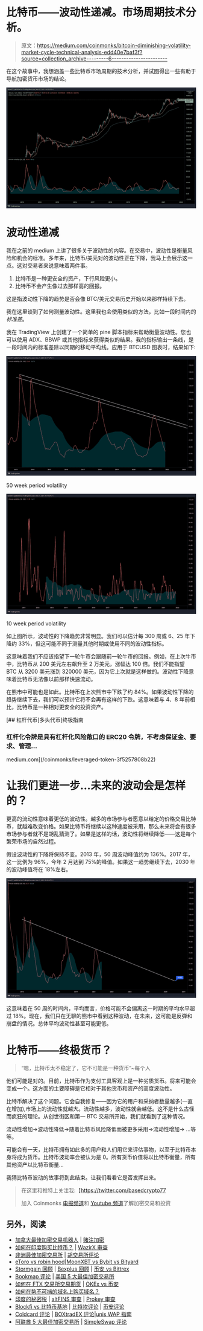 # 比特币——波动性递减。市场周期技术分析。

> 原文：<https://medium.com/coinmonks/bitcoin-diminishing-volatility-market-cycle-technical-analysis-edd40e7baf3f?source=collection_archive---------6----------------------->

在这个故事中，我想涵盖一些比特币市场周期的技术分析，并试图得出一些有助于导航加密货币市场的结论。

![](img/c5e9d45ff9a461fd90944506f2dd60b3.png)

# **波动性递减**

我在之前的 medium 上讲了很多关于波动性的内容。在交易中，波动性是衡量风险和机会的标准。多年来，比特币/美元对的波动性正在下降，我马上会展示这一点。这对交易者来说意味着两件事。

1.  比特币是一种更安全的资产，下行风险更小。
2.  比特币不会产生像过去那样高的回报。

这是指波动性下降的趋势是否会像 BTC/美元交易历史开始以来那样持续下去。

我在这里谈到了如何测量波动性。这里我也会使用类似的方法，比如一段时间内的*标准差*。

我在 TradingView 上创建了一个简单的 pine 脚本指标来帮助衡量波动性。您也可以使用 ADX、BBWP 或其他指标来获得类似的结果。我的指标输出一条线，是一段时间内的标准差除以同期的移动平均线。应用于 BTCUSD 图表时，结果如下:

![](img/1291ed93feccd50c53d5fc91f089124f.png)

50 week period volatility

![](img/3c044005b1fa81595835c80248d46026.png)

10 week period volatility

如上图所示，波动性的下降趋势非常明显。我们可以估计每 300 周或 6、25 年下降约 33%，但这可能不同于测量其他时期或使用不同的波动性指标。

这意味着我们不应该指望下一轮牛市会跟随前一轮牛市的回报。例如，在上次牛市中，比特币从 200 美元左右飙升至 2 万美元，涨幅达 100 倍。我们不能指望 BTC 从 3200 美元涨到 320000 美元，因为它上次就是这样做的。波动性下降意味着比特币无法像以前那样快速流动。

在熊市中可能也是如此。比特币在上次熊市中下跌了约 84%。如果波动性下降的趋势继续下去，我们可以预计它将不会再有这样的下跌。这意味着与 4、8 年前相比，比特币是一种相对更安全的投资资产。

[](/coinmonks/leveraged-token-3f5257808b22) [## 杠杆代币[多头代币]终极指南

### 杠杆化令牌是具有杠杆化风险敞口的 ERC20 令牌，不考虑保证金、要求、管理…

medium.com](/coinmonks/leveraged-token-3f5257808b22) 

# 让我们更进一步…未来的波动会是怎样的？

更高的流动性意味着更低的波动性。越多的市场参与者愿意以给定的价格交易比特币，就越难改变价格。如果比特币将继续以这种速度被采用，那么未来将会有很多市场参与者就不是胡乱猜测了。如果是这样的话，波动性将继续降低——这是每个繁荣市场的自然过程。

假设波动性的下降将保持不变。2013 年，50 周波动峰值约为 136%。2017 年，这一比例为 96%，今年 2 月达到 75%的峰值。如果这一趋势继续下去，2030 年的波动峰值将在 18%左右。

![](img/0fcf2337e3e36a48a427bafdc2c284db.png)

这意味着在 50 周的时间内，平均而言，价格可能不会偏离这一时期的平均水平超过 18%。现在，我们只在无聊的熊市中看到这种波动，在未来，这可能是反弹和崩盘的情况。总体平均波动性甚至可能更低。

# 比特币——终极货币？

> “嗯，比特币太不稳定了，它不可能是一种货币”~每个人

他们可能是对的。目前，比特币作为支付工具客观上是一种劣质货币。将来可能会变成一个。这方面的主要障碍是它相对于其他货币和资产的高度波动性。

比特币解决了这个问题。它会自我修复——因为它的用户和采纳者数量越多(一直在增加),市场上的流动性就越大。流动性越多，波动性就会越低。这不是什么古怪而疯狂的理论。从创世街区和第一 BTC 交易所开始，我们就看到了这种情况。

流动性增加->波动性降低->随着比特币风险降低而被更多采用->流动性增加-> …等等。

可能会有一天，比特币拥有如此多的用户和人们用它来评估事物，以至于比特币本身将成为货币。比特币波动率会被认为是 0。所有货币价值将以比特币衡量，所有其他资产以比特币衡量…

我猜比特币波动的故事将到此结束。让我们看看它是否发挥出来。

> 在这里和推特上关注我:【https://twitter.com/basedcrypto77 
> 
> 加入 Coinmonks [电报频道](https://t.me/coincodecap)和 [Youtube 频道](https://www.youtube.com/c/coinmonks/videos)了解加密交易和投资

## 另外，阅读

*   [加拿大最佳加密交易机器人](https://blog.coincodecap.com/5-best-crypto-trading-bots-in-canada) | [赌注加密](https://blog.coincodecap.com/staking-crypto)
*   [如何在印度购买比特币？](/coinmonks/buy-bitcoin-in-india-feb50ddfef94) | [WazirX 审查](/coinmonks/wazirx-review-5c811b074f5b)
*   [非洲最佳加密交易所](https://blog.coincodecap.com/crypto-exchange-africa) | [胡交易所评论](https://blog.coincodecap.com/hoo-exchange-review)
*   [eToro vs robin hood](https://blog.coincodecap.com/etoro-robinhood)|[MoonXBT vs Bybit vs Bityard](https://blog.coincodecap.com/bybit-bityard-moonxbt)
*   [Stormgain 回顾](https://blog.coincodecap.com/stormgain-review) | [Bexplus 回顾](https://blog.coincodecap.com/bexplus-review) | [币安 vs Bittrex](https://blog.coincodecap.com/binance-vs-bittrex)
*   [Bookmap 评论](https://blog.coincodecap.com/bookmap-review-2021-best-trading-software) | [美国 5 大最佳加密交易所](https://blog.coincodecap.com/crypto-exchange-usa)
*   [如何在 FTX 交易所交易期货](https://blog.coincodecap.com/ftx-futures-trading) | [OKEx vs 币安](https://blog.coincodecap.com/okex-vs-binance)
*   [如何在势不可挡的域名上购买域名？](https://blog.coincodecap.com/buy-domain-on-unstoppable-domains)
*   [印度的秘密税](https://blog.coincodecap.com/crypto-tax-india) | [altFINS 审查](https://blog.coincodecap.com/altfins-review) | [Prokey 审查](/coinmonks/prokey-review-26611173c13c)
*   [Blockfi vs 比特币基地](https://blog.coincodecap.com/blockfi-vs-coinbase) | [比特坎评论](https://blog.coincodecap.com/bitkan-review) | [币安评论](/coinmonks/binance-review-ee10d3bf3b6e)
*   [Coldcard 评论](https://blog.coincodecap.com/coldcard-review) | [BOXtradEX 评论](https://blog.coincodecap.com/boxtradex-review)|[unis WAP 指南](https://blog.coincodecap.com/uniswap)
*   [阿联酋 5 大最佳加密交易所](https://blog.coincodecap.com/best-crypto-exchanges-in-uae) | [SimpleSwap 评论](https://blog.coincodecap.com/simpleswap-review)